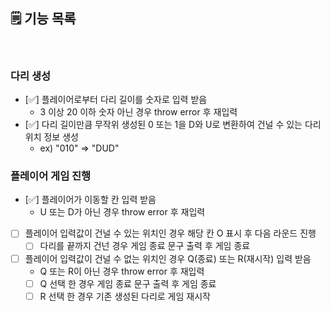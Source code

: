 ## 🗒️ 기능 목록

 <br>

### 다리 생성

- [✅] 플레이어로부터 다리 길이를 숫자로 입력 받음<br>
  - 3 이상 20 이하 숫자 아닌 경우 throw error 후 재입력
- [✅] 다리 길이만큼 무작위 생성된 0 또는 1을 D와 U로 변환하여 건널 수 있는 다리 위치 정보 생성<br>
  - ex) "010" => "DUD"<br>

### 플레이어 게임 진행

- [✅] 플레이어가 이동할 칸 입력 받음 <br>
  - U 또는 D가 아닌 경우 throw error 후 재입력 <br>
- [ ] 플레이어 입력값이 건널 수 있는 위치인 경우 해당 칸 O 표시 후 다음 라운드 진행<br>
  - [ ] 다리를 끝까지 건넌 경우 게임 종료 문구 출력 후 게임 종료<br>
- [ ] 플레이어 입력값이 건널 수 없는 위치인 경우 Q(종료) 또는 R(재시작) 입력 받음<br>
  - Q 또는 R이 아닌 경우 throw error 후 재입력<br>
  - [ ] Q 선택 한 경우 게임 종료 문구 출력 후 게임 종료<br>
  - [ ] R 선택 한 경우 기존 생성된 다리로 게임 재시작<br>
